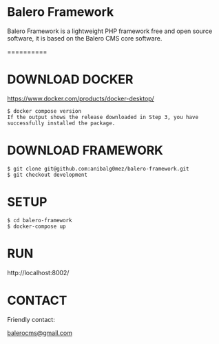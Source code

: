 Balero Framework 
================

Balero Framework is a lightweight PHP framework free and open source software, it is based on the Balero CMS core software.

==========

DOWNLOAD DOCKER
===============

https://www.docker.com/products/docker-desktop/

    $ docker compose version
    If the output shows the release downloaded in Step 3, you have successfully installed the package.


DOWNLOAD FRAMEWORK
==================

    $ git clone git@github.com:anibalg0mez/balero-framework.git
    $ git checkout development

SETUP
=====

    $ cd balero-framework
    $ docker-compose up

RUN
=====

http://localhost:8002/

CONTACT
=============

Friendly contact:

balerocms@gmail.com